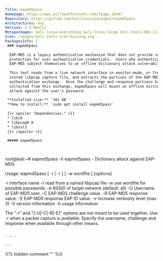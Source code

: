 ```yaml
---
Title: eapmd5pass
Homepage: https://www.willhackforsushi.com/?page_id=67
Repository: https://gitlab.com/kalilinux/packages/eapmd5pass
Architectures: any
Version: 1.5-0kali1
Metapackages: kali-linux-everything kali-linux-large kali-tools-802-11 kali-tools-wireless 
Icon: /images/kali-tools-icon-missing.svg
PackagesInfo: |
 ### eapmd5pass
 
  EAP-MD5 is a legacy authentication mechanism that does not provide sufficient
  protection for user authentication credentials.  Users who authenticate using
  EAP-MD5 subject themselves to an offline dictionary attack vulnerability.
   
  This tool reads from a live network interface in monitor-mode, or from a
  stored libpcap capture file, and extracts the portions of the EAP-MD5
  authentication exchange.  Once the challenge and response portions have been
  collected from this exchange, eapmd5pass will mount an offline dictionary
  attack against the user's password.
 
 **Installed size:** `101 KB`  
 **How to install:** `sudo apt install eapmd5pass`  
 
 {{< spoiler "Dependencies:" >}}
 * libc6 
 * libpcap0.8 
 * libssl3 
 {{< /spoiler >}}
 
 ##### eapmd5pass
 
 
 ```
 root@kali:~# eapmd5pass -h
 eapmd5pass - Dictionary attack against EAP-MD5
 
 Usage: eapmd5pass [ -i <int> | -r <pcapfile> ] [ -w wordfile ] [options]
 
   -i <iface>	interface name
   -r <pcapfile>	read from a named libpcap file
   -w <wordfile>	use wordfile for possible passwords.
   -b <bssid>	BSSID of target network (default: all)
   -U <username>	Username of EAP-MD5 user.
   -C <chal>	EAP-MD5 challenge value.
   -R <response>	EAP-MD5 response value.
   -E <eapid>	EAP-MD5 response EAP ID value.
   -v		increase verbosity level (max 3)
   -V		version information
   -h		usage information
 
 The "-r" and "[-U|-C|-R|-E]" options are not meant to be used together.  Use -r
 when a packet capture is available.  Specify the username, challenge and
 response when available through other means.
 ```
 
 - - -
 
---
```

{{% hidden-comment "<!--Do not edit anything above this line-->" %}}
